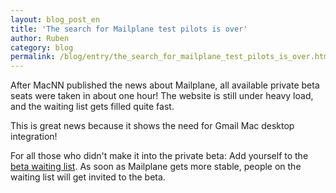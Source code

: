 ```yaml
---
layout: blog_post_en
title: 'The search for Mailplane test pilots is over'
author: Ruben
category: blog
permalink: /blog/entry/the_search_for_mailplane_test_pilots_is_over.html
---
```


After MacNN published the news about Mailplane, all available private beta seats were taken in about one hour! The website is still under heavy load, and the waiting list gets filled quite fast.

This is great news because it shows the need for Gmail Mac desktop integration!

For all those who didn't make it into the private beta: Add yourself to the [beta waiting list](/download). As soon as Mailplane gets more stable, people on the waiting list will get invited to the beta.
